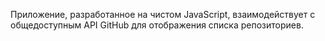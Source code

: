 Приложение, разработанное на чистом JavaScript, взаимодействует с общедоступным API GitHub для отображения списка репозиториев.
